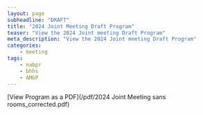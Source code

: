 ```yaml
---
layout: page
subheadline: "DRAFT"
title: "2024 Joint Meeting Draft Program"
teaser: "View the 2024 Joint meeting Draft Program"
meta_description: "View the 2024 Joint meeting Draft Program"
categories:
    - meeting
tags:
    - nabpr
    - bhhs
    - AMGP
---
```


[View Program as a PDF](/pdf/2024 Joint Meeting sans rooms_corrected.pdf)